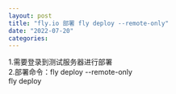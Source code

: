 ```yaml
---
layout: post
title: "fly.io 部署 fly deploy --remote-only"
date: "2022-07-20"
categories: 
---
```

<p>1.需要登录到测试服务器进行部署<br />
2.部署命令：fly deploy --remote-only<br />
fly deploy</p>


